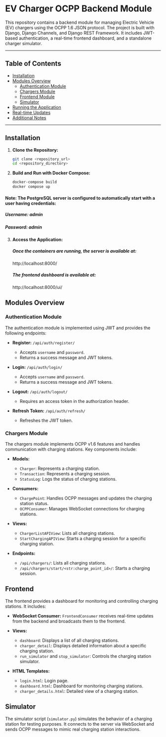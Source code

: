 # EV Charger OCPP Backend Module

This repository contains a backend module for managing Electric Vehicle (EV) chargers using the OCPP 1.6 JSON protocol. The project is built with Django, Django Channels, and Django REST Framework. It includes JWT-based authentication, a real-time frontend dashboard, and a standalone charger simulator.

---

## Table of Contents

- [Installation](#installation)
- [Modules Overview](#modules-overview)
  - [Authentication Module](#authentication-module)
  - [Chargers Module](#chargers-module)
  - [Frontend Module](#frontend-module)
  - [Simulator](#simulator)
- [Running the Application](#running-the-application)
- [Real-time Updates](#real-time-updates)
- [Additional Notes](#additional-notes)

---

## Installation

1. **Clone the Repository:**

   ```bash
   git clone <repository_url>
   cd <repository_directory>

2. **Build and Run with Docker Compose:**
   
   ```bash
   docker-compose build
   docker compose up
   ```
#### Note: The PostgreSQL server is configured to automatically start with a user having credentials:
##### Username: admin
##### Password: admin

3. **Access the Application:**
    ##### Once the containers are running, the server is available at:
    http://localhost:8000/
    
    ##### The frontend dashboard is available at:
    http://localhost:8000/ui/


## Modules Overview
### Authentication Module

The authentication module is implemented using JWT and provides the following endpoints:

- **Register:** `/api/auth/register/`
  - Accepts `username` and `password`.
  - Returns a success message and JWT tokens.

- **Login:** `/api/auth/login/`
  - Accepts `username` and `password`.
  - Returns a success message and JWT tokens.

- **Logout:** `/api/auth/logout/`
  - Requires an access token in the authorization header.

- **Refresh Token:** `/api/auth/refresh/`
  - Refreshes the JWT token.

### Chargers Module

The chargers module implements OCPP v1.6 features and handles communication with charging stations. Key components include:

- **Models:**
  - `Charger`: Represents a charging station.
  - `Transaction`: Represents a charging session.
  - `StatusLog`: Logs the status of charging stations.

- **Consumers:**
  - `ChargePoint`: Handles OCPP messages and updates the charging station status.
  - `OCPPConsumer`: Manages WebSocket connections for charging stations.

- **Views:**
  - `ChargerListAPIView`: Lists all charging stations.
  - `StartChargingAPIView`: Starts a charging session for a specific charging station.

- **Endpoints:**
  - `/api/chargers/`: Lists all charging stations.
  - `/api/chargers/start/<str:charge_point_id>/`: Starts a charging session.

## Frontend

The frontend provides a dashboard for monitoring and controlling charging stations. It includes:

- **WebSocket Consumer:** `FrontendConsumer` receives real-time updates from the backend and broadcasts them to the frontend.
- **Views:**
  - `dashboard`: Displays a list of all charging stations.
  - `charger_detail`: Displays detailed information about a specific charging station.
  - `run_simulator` and `stop_simulator`: Controls the charging station simulator.

- **HTML Templates:**
  - `login.html`: Login page.
  - `dashboard.html`: Dashboard for monitoring charging stations.
  - `charger_details.html`: Detailed view of a charging station.

## Simulator

The simulator script (`simulator.py`) simulates the behavior of a charging station for testing purposes. It connects to the server via WebSocket and sends OCPP messages to mimic real charging station interactions.
